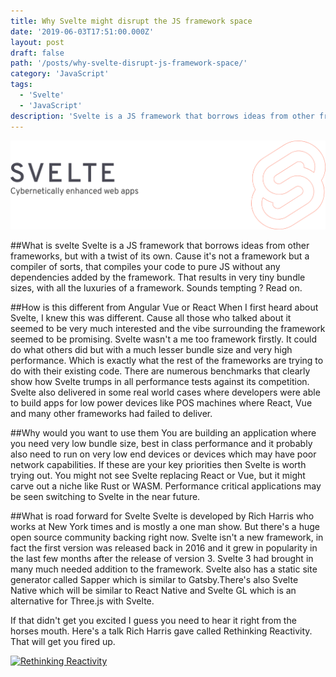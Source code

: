 ```yaml
---
title: Why Svelte might disrupt the JS framework space
date: '2019-06-03T17:51:00.000Z'
layout: post
draft: false
path: '/posts/why-svelte-disrupt-js-framework-space/'
category: 'JavaScript'
tags:
  - 'Svelte'
  - 'JavaScript'
description: 'Svelte is a JS framework that borrows ideas from other frameworks, but with a twist of its own.'
---
```


![Svelte Logo](svelte.png)

##What is svelte
  Svelte is a JS framework that borrows ideas from other frameworks, but with a twist of its own. Cause it's not a framework but a compiler of sorts, that compiles your code to pure JS without any dependencies added by the framework. That results in very tiny bundle sizes, with all the luxuries of a framework. Sounds tempting ? Read on.

##How is this different from Angular Vue or React
  When I first heard about Svelte, I knew this was different. Cause all those who talked about it seemed to be very much interested and the vibe surrounding the framework seemed to be promising. Svelte wasn't a me too framework firstly. It could do what others did but with a much lesser bundle size and very high performance. Which is exactly what the rest of the frameworks are trying to do with their existing code. There are numerous benchmarks that clearly show how Svelte trumps in all performance tests against its competition. Svelte also delivered in some real world cases where developers were able to build apps for low power devices like POS machines where React, Vue and many other frameworks had failed to deliver.

##Why would you want to use them
  You are building an application where you need very low bundle size, best in class performance and it probably also need to run on very low end devices or devices which may have poor network capabilities. If these are your key priorities then Svelte is worth trying out. You might not see Svelte replacing React or Vue, but it might carve out a niche like Rust or WASM. Performance critical applications may be seen switching to Svelte in the near future. 

##What is road forward for Svelte
  Svelte is developed by Rich Harris who works at New York times and is mostly a one man show. But there's a huge open source community backing right now. Svelte isn't a new framework, in fact the first version was released back in 2016 and it grew in popularity in the last few months after the release of version 3. Svelte 3 had brought in many much needed addition to the framework. Svelte also has a static site generator called Sapper which is similar to Gatsby.There's also Svelte Native which will be similar to React Native and Svelte GL which is an alternative for Three.js with Svelte.

If that didn't get you excited I guess you need to hear it right from the horses mouth. Here's a talk Rich Harris gave called Rethinking Reactivity. That will get you fired up.

<a href="http://www.youtube.com/watch?feature=player_embedded&v=AdNJ3fydeao
" target="_blank"><img src="http://img.youtube.com/vi/AdNJ3fydeao/0.jpg" 
alt="Rethinking Reactivity" border="0" /></a>